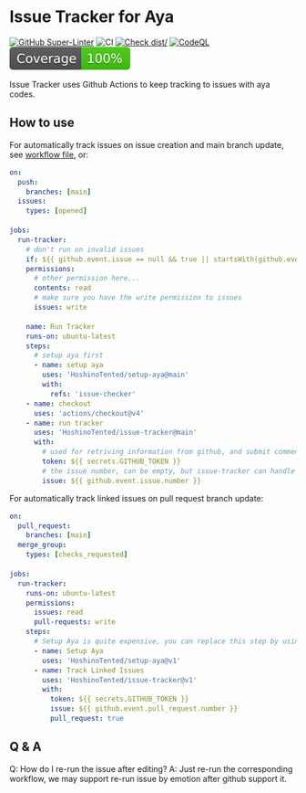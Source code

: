 # Issue Tracker for Aya

[![GitHub Super-Linter](https://github.com/HoshinoTented/issue-tracker/actions/workflows/linter.yml/badge.svg)](https://github.com/super-linter/super-linter)
![CI](https://github.com/aHoshinoTented/issue-tracker/actions/workflows/ci.yml/badge.svg)
[![Check dist/](https://github.com/HoshinoTented/issue-tracker/actions/workflows/check-dist.yml/badge.svg)](https://github.com/HoshinoTented/issue-tracker/actions/workflows/check-dist.yml)
[![CodeQL](https://github.com/HoshinoTented/issue-tracker/actions/workflows/codeql-analysis.yml/badge.svg)](https://github.com/HoshinoTented/issue-tracker/actions/workflows/codeql-analysis.yml)
[![Coverage](./badges/coverage.svg)](./badges/coverage.svg)

Issue Tracker uses Github Actions to keep tracking to issues with aya codes.

## How to use

For automatically track issues on issue creation and main branch update, see
[workflow file](.github/workflows/main.yml), or:

```yml
on:
  push:
    branches: [main]
  issues:
    types: [opened]

jobs:
  run-tracker:
    # don't run on invalid issues
    if: ${{ github.event.issue == null && true || startsWith(github.event.issue.body, '<!-- ISSUE TRACKER ENABLE -->') }}
    permissions:
      # other permission here...
      contents: read
      # make sure you have the write permission to issues
      issues: write

    name: Run Tracker
    runs-on: ubuntu-latest
    steps:
      # setup aya first
      - name: setup aya
        uses: 'HoshinoTented/setup-aya@main'
        with:
          refs: 'issue-checker'
    - name: checkout
      uses: 'actions/checkout@v4'
    - name: run tracker
      uses: 'HoshinoTented/issue-tracker@main'
      with:
        # used for retriving information from github, and submit comment/add or remove labels
        token: ${{ secrets.GITHUB_TOKEN }}
        # the issue number, can be empty, but issue-tracker can handle it
        issue: ${{ github.event.issue.number }}
```

For automatically track linked issues on pull request branch update:

```yml
on:
  pull_request:
    branches: [main]
  merge_group:
    types: [checks_requested]

jobs:
  run-tracker:
    runs-on: ubuntu-latest
    permissions:
      issues: read
      pull-requests: write
    steps:
      # Setup Aya is quite expensive, you can replace this step by using previously built aya
      - name: Setup Aya
        uses: 'HoshinoTented/setup-aya@v1'
      - name: Track Linked Issues
        uses: 'HoshinoTented/issue-tracker@v1'
        with:
          token: ${{ secrets.GITHUB_TOKEN }}
          issue: ${{ github.event.pull_request.number }}
          pull_request: true
```

## Q & A

Q: How do I re-run the issue after editing? A: Just re-run the corresponding
workflow, we may support re-run issue by emotion after github support it.
